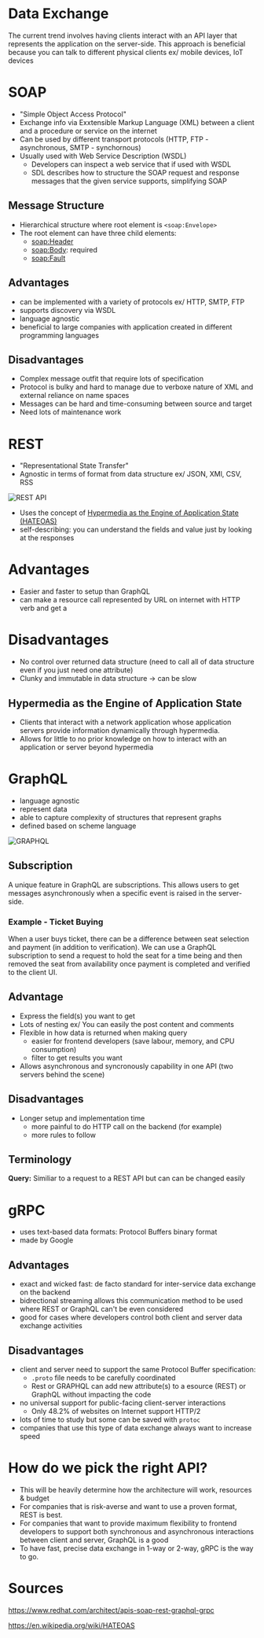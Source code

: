 # Data Exchange
The current trend involves having clients interact with an API layer that represents the application on the server-side. This approach is beneficial because you can talk to different physical clients ex/ mobile devices, IoT devices

# SOAP
* "Simple Object Access Protocol"  
* Exchange info via Exxtensible Markup Language (XML) between a client and a procedure or service on the internet
* Can be used by different transport protocols (HTTP, FTP - asynchronous, SMTP - synchornous)
* Usually used with Web Service Description (WSDL)
    * Developers can inspect a web service that if used with WSDL
    * SDL describes how to structure the SOAP request and response messages that the given service supports, simplifying SOAP

## Message Structure
* Hierarchical structure where root element is `<soap:Envelope>` 
* The root element can have three child elements: 
    * <soap:Header>
    * <soap:Body>: required
    * <soap:Fault>

## Advantages
* can be implemented with a variety of protocols ex/ HTTP, SMTP, FTP
* supports discovery via WSDL
* language agnostic 
* beneficial to large companies with application created in different programming languages

## Disadvantages
* Complex message outfit that require lots of specification
* Protocol is bulky and hard to manage due to verboxe nature of XML and external reliance on name spaces  
* Messages can be hard and time-consuming between source and target 
* Need lots of maintenance work

# REST
* "Representational State Transfer"
* Agnostic in terms of format from data structure ex/ JSON, XMl, CSV, RSS

![REST API](../images/REST_API_HTTP_methods.png)

* Uses the concept of [Hypermedia as the Engine of Application State (HATEOAS)](##Hypermedia-as-the-Engine-of-Application-State)
* self-describing: you can understand the fields and value just by looking at the responses

# Advantages
* Easier and faster to setup than GraphQL
* can make a resource call represented by URL on internet with HTTP verb and get a 

# Disadvantages
* No control over returned data structure (need to call all of data structure even if you just need one attribute)
* Clunky and immutable in data structure -> can be slow

## Hypermedia as the Engine of Application State 
* Clients that interact with a network application whose application servers provide information dynamically through hypermedia.
* Allows for little to no prior knowledge on how to interact with an application or server beyond hypermedia

# GraphQL
* language agnostic 
* represent data 
* able to capture complexity of structures that represent graphs
* defined based on scheme language 

![GRAPHQL](../images/graphql_response_sample.png)

## Subscription
A unique feature in GraphQL are subscriptions. This allows users to get messages asynchronously when a specific event is raised in the server-side. 

### Example - Ticket Buying
When a user buys ticket, there can be a difference between seat selection and payment (in addition to verification). We can use a GraphQL subscription to send a request to hold the seat for a time being and then removed the seat from availability once payment is completed and verified to the client UI. 

## Advantage
* Express the field(s) you want to get
* Lots of nesting ex/ You can easily the post content and comments 
* Flexible in how data is returned when making query 
    * easier for frontend developers (save labour, memory, and CPU consumption)
    * filter to get results you want
* Allows asynchronous and syncronously capability in one API (two servers behind the scene)

## Disadvantages
* Longer setup and implementation time
    * more painful to do HTTP call on the backend (for example)
    * more rules to follow

## Terminology
**Query:** Similiar to a request to a REST API but can can be changed easily

# gRPC 
* uses text-based data formats: Protocol Buffers binary format
* made by Google

## Advantages
* exact and wicked fast: de facto standard for inter-service data exchange on the backend
* bidrectional streaming allows this communication method to be used where REST or GraphQL can't be even considered
* good for cases where developers control both client and server data exchange activities

## Disadvantages
* client and server need to support the same Protocol Buffer specification: 
    * `.proto` file needs to be carefully coordinated
    * Rest or GRAPHQL can add new attribute(s) to a esource (REST) or GraphQL without impacting the code
* no universal support for public-facing client-server interactions
    * Only 48.2% of websites on Internet support HTTP/2 
* lots of time to study but some can be saved with `protoc`
* companies that use this type of data exchange always want to increase speed

# How do we pick the right API?
* This will be heavily determine how the architecture will work, resources & budget
* For companies that is risk-averse and want to use a proven format, REST is best. 
* For companies that want to provide maximum flexibility to frontend developers to support both synchronous and asynchronous interactions between client and server, GraphQL is a good 
* To have fast, precise data exchange in 1-way or 2-way, gRPC is the way to go.

# Sources
https://www.redhat.com/architect/apis-soap-rest-graphql-grpc

https://en.wikipedia.org/wiki/HATEOAS